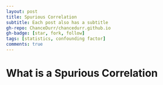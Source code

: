 ```yaml
---
layout: post
title: Spurious Correlation
subtitle: Each post also has a subtitle
gh-repo: ChanceDurr/chancedurr.github.io
gh-badge: [star, fork, follow]
tags: [statistics, confounding factor]
comments: true
---
```


# What is a Spurious Correlation


